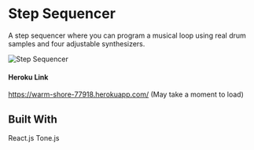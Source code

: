 # Step Sequencer

A step sequencer where you can program a musical loop using real drum samples and four adjustable synthesizers.

![Step Sequencer](https://github.com/thomgardiner/stepsequencer/blob/master/synth.png?raw=true)

#### Heroku Link
https://warm-shore-77918.herokuapp.com/ 
(May take a moment to load)

## Built With
React.js
Tone.js
